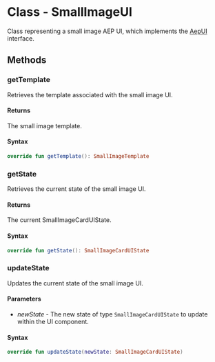 # Class - SmallImageUI

Class representing a small image AEP UI, which implements the [AepUI](./aepui.md) interface.
## Methods

### getTemplate 

Retrieves the template associated with the small image UI.

#### Returns

The small image template.

#### Syntax

``` kotlin
override fun getTemplate(): SmallImageTemplate
```

### getState 

Retrieves the current state of the small image UI.

#### Returns

The current SmallImageCardUIState.

#### Syntax

``` kotlin
override fun getState(): SmallImageCardUIState
```

### updateState 

Updates the current state of the small image UI.

#### Parameters

- _newState_ - The new state of type `SmallImageCardUIState` to update within the UI component.

#### Syntax

``` kotlin
override fun updateState(newState: SmallImageCardUIState)
```

